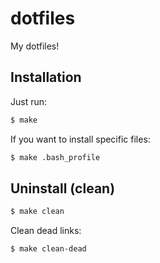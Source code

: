 # dotfiles

My dotfiles!

## Installation

Just run:

```bash
$ make
```

If you want to install specific files:

```bash
$ make .bash_profile
```

## Uninstall (clean)

```bash
$ make clean
```

Clean dead links:

```bash
$ make clean-dead
```
